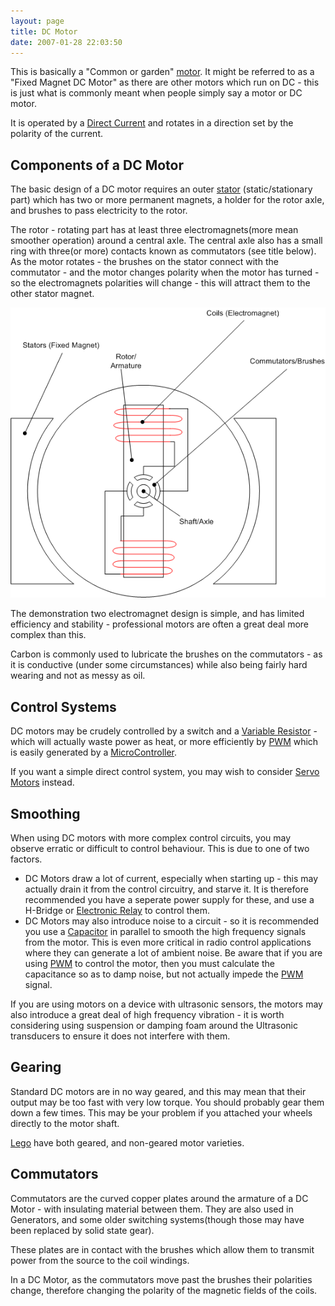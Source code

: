 ```yaml
---
layout: page
title: DC Motor
date: 2007-01-28 22:03:50
---
```

This is basically a "Common or garden" <a class="wiki" href="/wiki/motor.html" title="Motor">motor</a>.  It might be referred to as a "Fixed Magnet DC Motor" as there are other motors which run on DC - this is just what is commonly meant when people simply say a motor or DC motor.

It is operated by a <a class="wiki" href="/wiki/direct_current.html" title="Direct Current">Direct Current</a> and rotates in a direction set by the polarity of the current.

## Components of a DC Motor
The basic design of a DC motor requires an outer <a class="wiki" href="/wiki/stator.html" title="The Stationary magnetic component of a motor or generator">stator</a> (static/stationary part) which has two or more permanent magnets, a holder for the rotor axle, and brushes to pass electricity to the rotor.

The rotor - rotating part has at least three electromagnets(more mean smoother operation) around a central axle.  The central axle also has a small ring with three(or more) contacts known as commutators (see title below).  As the motor rotates - the brushes on the stator connect with the commutator - and the motor changes polarity when the motor has turned - so the electromagnets polarities will change - this will attract them to the other stator magnet.

<img class="img-responsive" src="/galleries/gallery-1-common-images/222-motorworkings.png"/>

The demonstration two electromagnet design is simple, and has limited efficiency and stability - professional motors are often a great deal more complex than this.

Carbon is commonly used to lubricate the brushes on the commutators - as it is conductive (under some circumstances) while also being fairly hard wearing and not as messy as oil.

## Control Systems

DC motors may be crudely controlled by a switch and a <a class="wiki" href="/wiki/variable_resistor.html" title="A Resistor Which Can Be Controlled In Situ">Variable Resistor</a> - which will actually waste power as heat, or more efficiently by <a class="wiki" href="/wiki/pwm.html" title="Pulse Width Modulation">PWM</a> which is easily generated by a <a href="/wiki/microcontroller.html">MicroController</a>.

If you want a simple direct control system, you may wish to consider [Servo Motors](/wiki/servo_motor) instead.

## Smoothing

When using DC motors with more complex control circuits, you may observe erratic or difficult to control behaviour. This is due to one of two factors.

* DC Motors draw a lot of current, especially when starting up - this may actually drain it from the control circuitry, and starve it. It is therefore recommended you have a seperate power supply for these, and use a H-Bridge or <a class="wiki" href="/wiki/electronic_relay.html" title="An electrically activated switch">Electronic Relay</a> to control them.
* DC Motors may also introduce noise to a circuit - so it is recommended you use a <a class="wiki" href="/wiki/capacitor.html" title="Capacitor">Capacitor</a> in parallel to smooth the high frequency signals from the motor. This is even more critical in radio control applications where they can generate a lot of ambient noise. Be aware that if you are using <a class="wiki" href="/wiki/pwm.html" title="Pulse Width Modulation">PWM</a> to control the motor, then you must calculate the capacitance so as to damp noise, but not actually impede the <a class="wiki" href="/wiki/pwm.html" title="Pulse Width Modulation">PWM</a> signal.

If you are using motors on a device with ultrasonic sensors, the motors may also introduce a great deal of high frequency vibration - it is worth considering using suspension or damping foam around the Ultrasonic transducers to ensure it does not interfere with them.

## Gearing 
Standard DC motors are in no way geared, and this may mean that their output may be too fast with very low torque. You should probably gear them down a few times. This may be your problem if you attached your wheels directly to the motor shaft.

<a class="wiki" href="/wiki/lego.html" title="The best known construction toy">Lego</a> have both geared, and non-geared motor varieties.

## Commutators

Commutators are the curved copper plates around the armature of a DC Motor - with insulating material between them. They are also used in Generators, and some older switching systems(though those may have been replaced by solid state gear).

These plates are in contact with the brushes which allow them to transmit power from the source to the coil windings.


In a DC Motor, as the commutators move past the brushes their polarities change, therefore changing the polarity of the magnetic fields of the coils.
